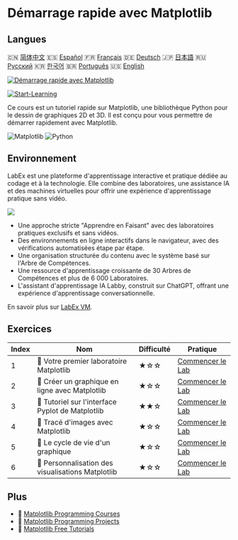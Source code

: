 # Démarrage rapide avec Matplotlib

## Langues

🇨🇳 [简体中文](README_zh.md) 🇪🇸 [Español](README_es.md) 🇫🇷 [Français](README_fr.md) 🇩🇪 [Deutsch](README_de.md) 🇯🇵 [日本語](README_ja.md) 🇷🇺 [Русский](README_ru.md) 🇰🇷 [한국어](README_ko.md) 🇧🇷 [Português](README_pt.md) 🇺🇸 [English](README.md) 

[![Démarrage rapide avec Matplotlib](https://cover-creator.labex.io/quick-start-with-matplotlib.png?lang=fr)](https://labex.io/fr/courses/quick-start-with-matplotlib)

[![Start-Learning](https://img.shields.io/badge/Start-Learning-whitesmoke?style=for-the-badge)](https://labex.io/fr/courses/quick-start-with-matplotlib)

Ce cours est un tutoriel rapide sur Matplotlib, une bibliothèque Python pour le dessin de graphiques 2D et 3D. Il est conçu pour vous permettre de démarrer rapidement avec Matplotlib.

![Matplotlib](https://img.shields.io/badge/Matplotlib-whitesmoke?style=for-the-badge&logo=matplotlib)
![Python](https://img.shields.io/badge/Python-whitesmoke?style=for-the-badge&logo=python)


## Environnement

LabEx est une plateforme d'apprentissage interactive et pratique dédiée au codage et à la technologie. Elle combine des laboratoires, une assistance IA et des machines virtuelles pour offrir une expérience d'apprentissage pratique sans vidéo.

![](https://tutorial-screenshot.getvm.io/images/vm-1725247253.png)

- Une approche stricte "Apprendre en Faisant" avec des laboratoires pratiques exclusifs et sans vidéos.
- Des environnements en ligne interactifs dans le navigateur, avec des vérifications automatisées étape par étape.
- Une organisation structurée du contenu avec le système basé sur l'Arbre de Compétences.
- Une ressource d'apprentissage croissante de 30 Arbres de Compétences et plus de 6 000 Laboratoires.
- L'assistant d'apprentissage IA Labby, construit sur ChatGPT, offrant une expérience d'apprentissage conversationnelle.

En savoir plus sur [LabEx VM](https://support.labex.io/using-labex/virtual-machine).

## Exercices

|   Index | Nom                                               | Difficulté   | Pratique                                                                                                                            |
|---------|---------------------------------------------------|--------------|-------------------------------------------------------------------------------------------------------------------------------------|
|       1 | 📖 Votre premier laboratoire Matplotlib           | ★☆☆          | <a target='_blank' href='https://labex.io/fr/tutorials/python-your-first-matplotlib-lab-92737'>Commencer le Lab</a>                 |
|       2 | 📖 Créer un graphique en ligne avec Matplotlib    | ★☆☆          | <a target='_blank' href='https://labex.io/fr/tutorials/python-create-a-line-plot-with-matplotlib-71147'>Commencer le Lab</a>        |
|       3 | 📖 Tutoriel sur l'interface Pyplot de Matplotlib  | ★★☆          | <a target='_blank' href='https://labex.io/fr/tutorials/matplotlib-matplotlib-pyplot-interface-tutorial-71148'>Commencer le Lab</a>  |
|       4 | 📖 Tracé d'images avec Matplotlib                 | ★☆☆          | <a target='_blank' href='https://labex.io/fr/tutorials/matplotlib-image-plotting-with-matplotlib-71149'>Commencer le Lab</a>        |
|       5 | 📖 Le cycle de vie d'un graphique                 | ★☆☆          | <a target='_blank' href='https://labex.io/fr/tutorials/python-the-lifecycle-of-a-plot-71150'>Commencer le Lab</a>                   |
|       6 | 📖 Personnalisation des visualisations Matplotlib | ★☆☆          | <a target='_blank' href='https://labex.io/fr/tutorials/matplotlib-customizing-matplotlib-visualizations-71151'>Commencer le Lab</a> |

## Plus

- 🔗 [Matplotlib Programming Courses](https://github.com/labex-labs/awesome-programming-courses)
- 🔗 [Matplotlib Programming Projects](https://github.com/labex-labs/awesome-programming-projects)
- 🔗 [Matplotlib Free Tutorials](https://github.com/labex-labs/matplotlib-free-tutorials)

